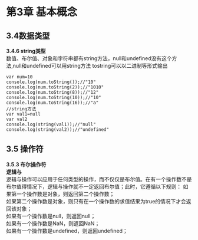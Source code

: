 # 第3章 基本概念 #
## 3.4数据类型 ##
**3.4.6 string类型**  
数值、布尔值、对象和字符串都有string方法，null和undefined没有这个方法,null和undefined可以用string方法
tostring可以以二进制等形式输出  

	var num=10
	console.log(num.toString());//"10"
	console.log(num.toString(2));//"1010"
	console.log(num.toString(8));//"12"
	console.log(num.toString(10));//"10"
	console.log(num.toString(16));//"a"
	//string方法
	var val1=null
	var val2
	console.log(string(val1));//"null"
	console.log(string(val2));//"undefined"  
## 3.5 操作符 ##  
**3.5.3 布尔操作符**  
**逻辑与**  
逻辑与操作可以应用于任何类型的操作，而不仅仅是布尔值。在有一个操作数不是布尔值得情况下，逻辑与操作就不一定返回布尔值；此时，它遵循以下规则：
如果第一个操作数是对象，则返回第二个操作数；  
如果第二个操作数是对象，则只有在一个操作数的求值结果为true的情况下才会返回该对象；  
如果有一个操作数是null，则返回null；  
如果有一个操作数是NaN，则返回NaN；  
如果有一个操作数是undefined，则返回undefined； 


	

